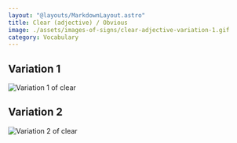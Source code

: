 ```yaml
---
layout: "@layouts/MarkdownLayout.astro"
title: Clear (adjective) / Obvious
image: ./assets/images-of-signs/clear-adjective-variation-1.gif
category: Vocabulary
---
```


## Variation 1

![Variation 1 of clear](@signs/clear-adjective-variation-1.gif)

## Variation 2

![Variation 2 of clear](@signs/clear-adjective-variation-2.gif)
